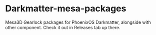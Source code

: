 # Darkmatter-mesa-packages
Mesa3D Gearlock packages for PhoenixOS Darkmatter, alongside with other component. Check it out in Releases tab up there. 
